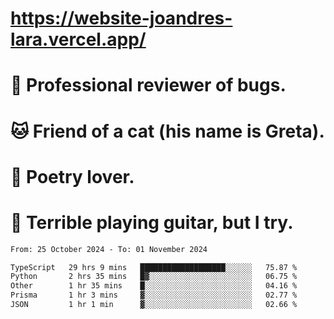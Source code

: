 # https://website-joandres-lara.vercel.app/
# 🐛 Professional reviewer of bugs.
# 🐱 Friend of a cat (his name is Greta).
# 📜 Poetry lover.
# 🎸 Terrible playing guitar, but I try.

<!--START_SECTION:waka-->

```txt
From: 25 October 2024 - To: 01 November 2024

TypeScript   29 hrs 9 mins   ███████████████████░░░░░░   75.87 %
Python       2 hrs 35 mins   █▓░░░░░░░░░░░░░░░░░░░░░░░   06.75 %
Other        1 hr 35 mins    █░░░░░░░░░░░░░░░░░░░░░░░░   04.16 %
Prisma       1 hr 3 mins     ▓░░░░░░░░░░░░░░░░░░░░░░░░   02.77 %
JSON         1 hr 1 min      ▓░░░░░░░░░░░░░░░░░░░░░░░░   02.66 %
```

<!--END_SECTION:waka-->
